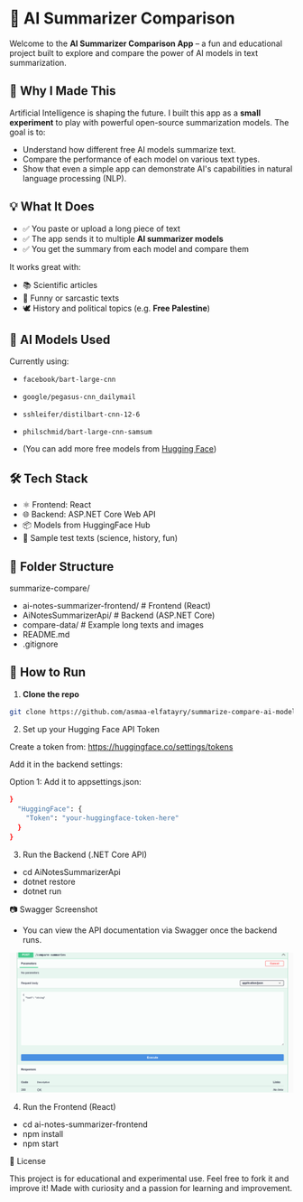 # 🤖 AI Summarizer Comparison 

Welcome to the **AI Summarizer Comparison App** – a fun and educational project built to explore and compare the power of AI models in text summarization.

## 📌 Why I Made This

Artificial Intelligence is shaping the future. I built this app as a **small experiment** to play with powerful open-source summarization models. The goal is to:

- Understand how different free AI models summarize text.
- Compare the performance of each model on various text types.
- Show that even a simple app can demonstrate AI's capabilities in natural language processing (NLP).

## 💡 What It Does

- ✅ You paste or upload a long piece of text
- ✅ The app sends it to multiple **AI summarizer models**
- ✅ You get the summary from each model and compare them

It works great with:

- 📚 Scientific articles
- 🧠 Funny or sarcastic texts
- 🕊️ History and political topics (e.g. **Free Palestine**)

## 🧠 AI Models Used

Currently using:

- `facebook/bart-large-cnn`
- `google/pegasus-cnn_dailymail`
- `sshleifer/distilbart-cnn-12-6`
- `philschmid/bart-large-cnn-samsum`

- (You can add more free models from [Hugging Face](https://huggingface.co/models?pipeline_tag=summarization&sort=downloads))

## 🛠️ Tech Stack

- ⚛️ Frontend: React
- 🌐 Backend: ASP.NET Core Web API
- 📦 Models from HuggingFace Hub
- 🧪 Sample test texts (science, history, fun)

## 📁 Folder Structure

summarize-compare/
 - ai-notes-summarizer-frontend/ # Frontend (React)
 - AiNotesSummarizerApi/ # Backend (ASP.NET Core)
 - compare-data/ # Example long texts and images
 - README.md
 - .gitignore

## 🚀 How to Run

1. **Clone the repo**

```bash
git clone https://github.com/asmaa-elfatayry/summarize-compare-ai-models.git
```

2. Set up your Hugging Face API Token

Create a token from: https://huggingface.co/settings/tokens

Add it in the backend settings:

Option 1: Add it to appsettings.json:

```bash
}
  "HuggingFace": {
    "Token": "your-huggingface-token-here"
  }
}
```

3. Run the Backend (.NET Core API)

- cd AiNotesSummarizerApi
- dotnet restore
- dotnet run

📷 Swagger Screenshot
 - You can view the API documentation via Swagger once the backend runs.

![Swagger Screenshot](./swagger.png)

4. Run the Frontend (React)
- cd ai-notes-summarizer-frontend
- npm install
- npm start



📄 License

This project is for educational and experimental use. Feel free to fork it and improve it!
Made with curiosity and a passion for learning and improvement.
